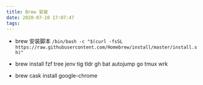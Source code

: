 ```yaml
---
title: Brew 安装 
date: 2020-07-10 17:07:47
tags:
---
```


* brew 安装脚本 `/bin/bash -c "$(curl -fsSL https://raw.githubusercontent.com/Homebrew/install/master/install.sh)"`

* brew install fzf tree jenv tig tldr gh bat autojump go tmux wrk
* brew cask install google-chrome